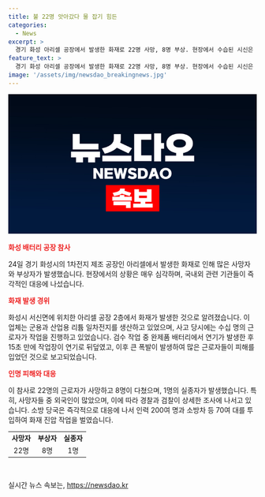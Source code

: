 ```yaml
---
title: 불 22명 앗아갔다 물 잡기 힘든
categories:
  - News
excerpt: >
  경기 화성 아리셀 공장에서 발생한 화재로 22명 사망, 8명 부상. 현장에서 수습된 시신은 국적 확인 어려움. 외국인 20명 중 18명 중국인. 대통령도 사고 현장 방문. 3만5000여개의 전지 연쇄폭발. 현장 소방대원 200여 명, 70여 대 소방차 등으로 진화. 시신 훼손으로 확인 어려움. 소방 당국은 10분만에 검수 작업 중 화재 발생 속발. 300만 5000여개 전지 폭발로 불길 키워. 2층 작업장에서 대부분 사망. 경찰은 화재 원인 등 조사 예정.
feature_text: >
  경기 화성 아리셀 공장에서 발생한 화재로 22명 사망, 8명 부상. 현장에서 수습된 시신은 국적 확인 어려움. 외국인 20명 중 18명 중국인. 대통령도 사고 현장 방문. 3만5000여개의 전지 연쇄폭발. 현장 소방대원 200여 명, 70여 대 소방차 등으로 진화. 시신 훼손으로 확인 어려움. 소방 당국은 10분만에 검수 작업 중 화재 발생 속발. 300만 5000여개 전지 폭발로 불길 키워. 2층 작업장에서 대부분 사망. 경찰은 화재 원인 등 조사 예정.
image: '/assets/img/newsdao_breakingnews.jpg'
---
```


<p><img src="/assets/img/newsdao_breakingnews.jpg" alt="implanttips 속보" /></p>

<p><b><span style="color: #ee2323;">화성 배터리 공장 참사</span></b></p>

<p data-ke-size="size16">24일 경기 화성시의 1차전지 제조 공장인 아리셀에서 발생한 화재로 인해 많은 사망자와 부상자가 발생했습니다. 현장에서의 상황은 매우 심각하며, 국내외 관련 기관들이 즉각적인 대응에 나섰습니다.</p>

<p><b><span style="color: #ee2323;">화재 발생 경위</span></b></p>

<p data-ke-size="size16">화성시 서신면에 위치한 아리셀 공장 2층에서 화재가 발생한 것으로 알려졌습니다. 이 업체는 군용과 산업용 리튬 일차전지를 생산하고 있었으며, 사고 당시에는 수십 명의 근로자가 작업을 진행하고 있었습니다. 검수 작업 중 완제품 배터리에서 연기가 발생한 후 15초 만에 작업장이 연기로 뒤덮였고, 이후 큰 폭발이 발생하여 많은 근로자들이 피해를 입었던 것으로 보고되었습니다.</p>

<p><b><span style="color: #ee2323;">인명 피해와 대응</span></b></p>

<p data-ke-size="size16">이 참사로 22명의 근로자가 사망하고 8명이 다쳤으며, 1명의 실종자가 발생했습니다. 특히, 사망자들 중 외국인이 많았으며, 이에 따라 경찰과 검찰이 상세한 조사에 나서고 있습니다. 소방 당국은 즉각적으로 대응에 나서 인력 200여 명과 소방차 등 70여 대를 투입하여 화재 진압 작업을 벌였습니다.</p>

<table>
      <tbody>
        <tr>
          <td style="text-align: center; height: 17px;"><b>사망자</b></td>
          <td style="text-align: center; height: 17px;"><b>부상자</b></td>
          <td style="text-align: center; height: 17px;"><b>실종자</b></td>
        </tr>
        <tr>
          <td style="text-align: center; height: 17px;">22명</td>
          <td style="text-align: center; height: 17px;">8명</td>
          <td style="text-align: center; height: 17px;">1명</td>
        </tr>
      </tbody>
    </table>

<p data-ke-size="size16">&nbsp;</p>
실시간 뉴스 속보는, <a href="https://newsdao.kr" rel="dofollow">https://newsdao.kr</a>



